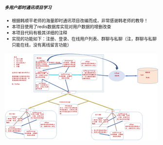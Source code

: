 ##### 多用户即时通讯项目学习



- 根据韩顺平老师的海量即时通讯项目改编而成，非常感谢韩老师的教导！
- 本项目使用了redis数据库实现对用户数据的增删改查
- 本项目代码有极其详细的注释
- 实现的功能如下：注册、登录、在线用户列表、群聊与私聊（注，群聊与私聊只能在线，没有离线留言功能）

###### ![多用户即时通讯项目](多用户即时通讯项目.png)
